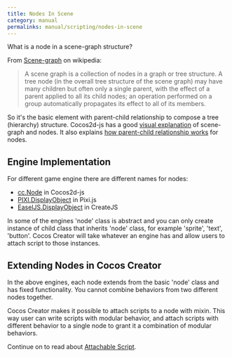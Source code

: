 ```yaml
---
title: Nodes In Scene
category: manual
permalinks: manual/scripting/nodes-in-scene
---
```


What is a node in a scene-graph structure?

From [Scene-graph](https://en.wikipedia.org/wiki/Scene_graph) on wikipedia:

>A scene graph is a collection of nodes in a graph or tree structure. A tree node (in the overall tree structure of the scene graph) may have many children but often only a single parent, with the effect of a parent applied to all its child nodes; an operation performed on a group automatically propagates its effect to all of its members.

So it's the basic element with parent-child relationship to compose a tree (hierarchy) structure. Cocos2d-js has a good [visual explanation](http://www.cocos2d-x.org/programmersguide/2/index.html#scene-graph) of scene-graph and nodes. It also explains [how parent-child relationship works](http://www.cocos2d-x.org/programmersguide/2/index.html#parent-child-relationship) for nodes.

## Engine Implementation

For different game engine there are different names for nodes:

- [cc.Node](http://www.cocos2d-x.org/reference/html5-js/V3.6/symbols/cc.Node.html)  in Cocos2d-js
- [PIXI.DisplayObject](http://pixijs.github.io/docs/PIXI.DisplayObject.html) in Pixi.js
- [EaselJS.DisplayObject](http://www.createjs.com/docs/easeljs/classes/DisplayObject.html) in CreateJS

In some of the engines 'node' class is abstract and you can only create instance of child class that inherits 'node' class, for example 'sprite', 'text', 'button'. Cocos Creator will take whatever an engine has and allow users to attach script to those instances.

## Extending Nodes in Cocos Creator

In the above engines, each node extends from the basic 'node' class and has fixed functionality. You cannot combine behaviors from two different nodes together.

Cocos Creator makes it possible to attach scripts to a node with mixin. This way user can write scripts with modular behavior, and attach scripts with different behavior to a single node to grant it a combination of modular behaviors.

Continue on to read about [Attachable Script](/manual/scripting/attachable-script).
